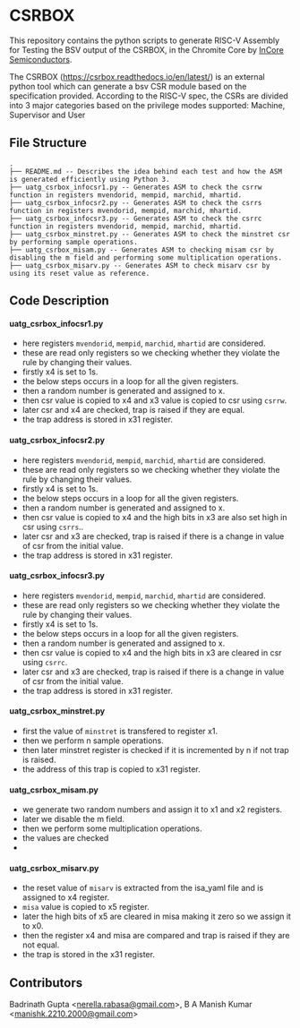 # CSRBOX
This repository contains the python scripts to generate RISC-V Assembly for Testing the BSV output of the CSRBOX, in the Chromite Core by [InCore Semiconductors](https://incoresemi.com/).

The CSRBOX (https://csrbox.readthedocs.io/en/latest/) is an external python tool which can generate a
bsv CSR module based on the specification provided. According to the RISC-V spec, the CSRs are divided
into 3 major categories based on the privilege modes supported: Machine, Supervisor and User

## File Structure
```
.
├── README.md -- Describes the idea behind each test and how the ASM is generated efficiently using Python 3.
├── uatg_csrbox_infocsr1.py -- Generates ASM to check the csrrw function in registers mvendorid, mempid, marchid, mhartid.
├── uatg_csrbox_infocsr2.py -- Generates ASM to check the csrrs function in registers mvendorid, mempid, marchid, mhartid.
├── uatg_csrbox_infocsr3.py -- Generates ASM to check the csrrc function in registers mvendorid, mempid, marchid, mhartid.
├── uatg_csrbox_minstret.py -- Generates ASM to check the minstret csr by performing sample operations.
├── uatg_csrbox_misam.py -- Generates ASM to checking misam csr by disabling the m field and performing some multiplication operations.
├── uatg_csrbox_misarv.py -- Generates ASM to check misarv csr by using its reset value as reference. 
```

## Code Description

#### uatg_csrbox_infocsr1.py
- here registers `mvendorid`, `mempid`, `marchid`, `mhartid` are considered.
- these are read only registers so we checking whether they violate the rule by changing their values.
- firstly x4 is set to 1s.
- the below steps occurs in a loop for all the given registers.
- then a random number is generated and assigned to x.
- then csr value is copied to x4 and x3 value is copied to csr using `csrrw`.
- later csr and x4 are checked, trap  is raised if they are equal.
- the trap address is stored in x31 register.

#### uatg_csrbox_infocsr2.py
- here registers `mvendorid`, `mempid`, `marchid`, `mhartid` are considered.
- these are read only registers so we checking whether they violate the rule by changing their values.
- firstly x4 is set to 1s.
- the below steps occurs in a loop for all the given registers.
- then a random number is generated and assigned to x.
- then csr value is copied to x4 and the high bits in x3 are also set high in csr using `csrrs`..
- later csr and x3 are checked, trap  is raised if there is a change in value of csr from the initial value.
- the trap address is stored in x31 register. 

#### uatg_csrbox_infocsr3.py
- here registers `mvendorid`, `mempid`, `marchid`, `mhartid` are considered.
- these are read only registers so we checking whether they violate the rule by changing their values.
- firstly x4 is set to 1s.
- the below steps occurs in a loop for all the given registers.
- then a random number is generated and assigned to x.
- then csr value is copied to x4 and the high bits in x3 are cleared in csr using `csrrc`.
- later csr and x3 are checked, trap  is raised if there is a change in value of csr from the initial value.
- the trap address is stored in x31 register. 

#### uatg_csrbox_minstret.py
- first the value of `minstret` is transfered to register x1.
- then we perform n sample operations.
- then later minstret register is checked if it is incremented by n if not trap is raised.
- the address of this trap is copied to x31 register.

#### uatg_csrbox_misam.py
- we generate two random numbers and assign it to x1 and x2 registers.
- later we disable the m field.
- then we perform some multiplication operations.
- the values are checked 
- 
#### uatg_csrbox_misarv.py
- the reset value of `misarv` is extracted from the isa_yaml file and is assigned to x4 register.
- `misa` value is copied to x5 register.
- later the high bits of x5 are cleared in misa making it zero so we assign it to x0.
- then the register x4 and misa are compared and trap is raised if they are not equal.
- the trap is stored in the x31 register. 

## Contributors
Badrinath Gupta <<nerella.rabasa@gmail.com>>,
B A Manish Kumar <<manishk.2210.2000@gmail.com>>

